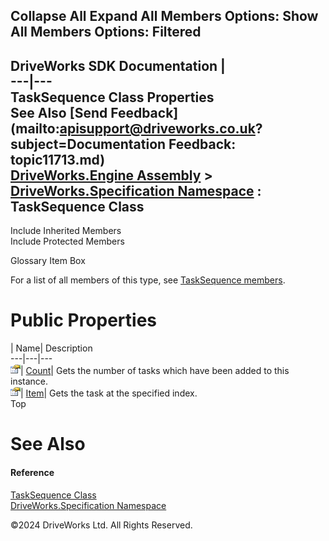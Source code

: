        

 Collapse All Expand All  Members Options: Show All  Members Options: Filtered   
---  
DriveWorks SDK Documentation  |   
---|---  
TaskSequence Class Properties   
See Also [Send Feedback](mailto:apisupport@driveworks.co.uk?subject=Documentation Feedback: topic11713.md)  
[DriveWorks.Engine Assembly](topic2156.md) > [DriveWorks.Specification Namespace](topic10764.md) : TaskSequence Class  
---  
  
Include Inherited Members    
Include Protected Members    


Glossary Item Box

For a list of all members of this type, see [TaskSequence members](topic11714.md).

# Public Properties

| Name| Description  
---|---|---  
![Public Property](dotnetimages/publicProperty.gif)| [Count](topic11733.md)| Gets the number of tasks which have been added to this instance.   
![Public Property](dotnetimages/publicProperty.gif)| [Item](topic11734.md)| Gets the task at the specified index.   
Top

# See Also

#### Reference

[TaskSequence Class](topic11713.md)   
[DriveWorks.Specification Namespace](topic10764.md)

©2024 DriveWorks Ltd. All Rights Reserved.
